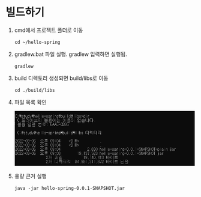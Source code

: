 # 빌드하기
1. cmd에서 프로젝트 폴더로 이동

    ```
    cd ~/hello-spring
    ```
2. gradlew.bat 파일 실행. gradlew 입력하면 실행됨.

    ```
    gradlew
    ```
3. build 디렉토리 생성되면 build/libs로 이동

    ```
    cd ./build/libs
    ```
4. 파일 목록 확인

    ![](./img/jar%ED%8C%8C%EC%9D%BC%ED%99%95%EC%9D%B8.png)
5. 용량 큰거 실행

    ```
    java -jar hello-spring-0.0.1-SNAPSHOT.jar
    ```